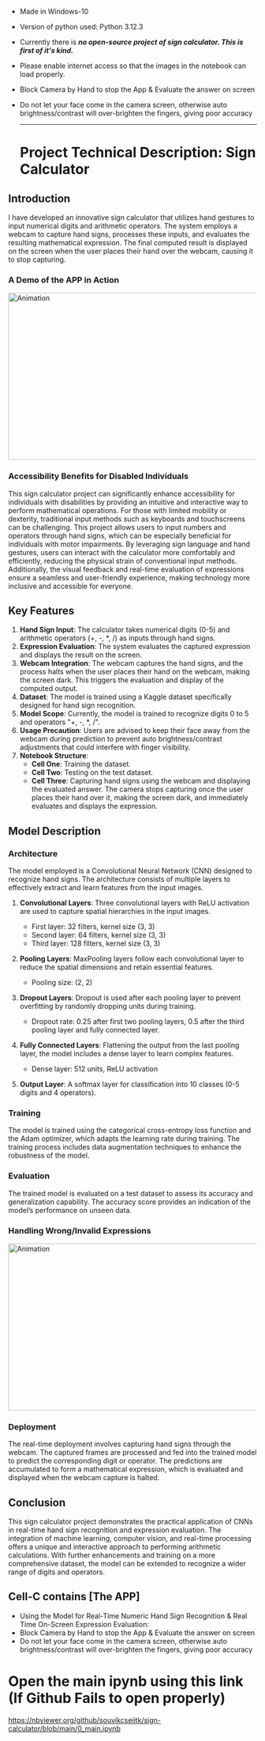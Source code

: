* Made in Windows-10
* Version of python used: Python 3.12.3
* Currently there is ***no open-source project of sign calculator. This is first of it's kind.***
* Please enable internet access so that the images in the notebook can load properly.
* Block Camera by Hand to stop the App & Evaluate the answer on screen
* Do not let your face come in the camera screen, otherwise auto brightness/contrast will over-brighten the fingers, giving poor accuracy


  *****************************************************************************************************************************************

  # Project Technical Description: Sign Calculator

## Introduction
I have developed an innovative sign calculator that utilizes hand gestures to input numerical digits and arithmetic operators. The system employs a webcam to capture hand signs, processes these inputs, and evaluates the resulting mathematical expression. The final computed result is displayed on the screen when the user places their hand over the webcam, causing it to stop capturing.

### A Demo of the APP in Action  

<img src="https://raw.githubusercontent.com/souvikcseiitk/sign-calculator/main/extras/demo.gif" alt="Animation" width="600" height="338" />


### Accessibility Benefits for Disabled Individuals
This sign calculator project can significantly enhance accessibility for individuals with disabilities by providing an intuitive and interactive way to perform mathematical operations. For those with limited mobility or dexterity, traditional input methods such as keyboards and touchscreens can be challenging. This project allows users to input numbers and operators through hand signs, which can be especially beneficial for individuals with motor impairments. By leveraging sign language and hand gestures, users can interact with the calculator more comfortably and efficiently, reducing the physical strain of conventional input methods. Additionally, the visual feedback and real-time evaluation of expressions ensure a seamless and user-friendly experience, making technology more inclusive and accessible for everyone.

## Key Features
1. **Hand Sign Input**: The calculator takes numerical digits (0-5) and arithmetic operators (+, -, *, /) as inputs through hand signs.
2. **Expression Evaluation**: The system evaluates the captured expression and displays the result on the screen.
3. **Webcam Integration**: The webcam captures the hand signs, and the process halts when the user places their hand on the webcam, making the screen dark. This triggers the evaluation and display of the computed output.
4. **Dataset**: The model is trained using a Kaggle dataset specifically designed for hand sign recognition.
5. **Model Scope**: Currently, the model is trained to recognize digits 0 to 5 and operators "+, -, *, /".
6. **Usage Precaution**: Users are advised to keep their face away from the webcam during prediction to prevent auto brightness/contrast adjustments that could interfere with finger visibility.
7. **Notebook Structure**: 
   - **Cell One**: Training the dataset.
   - **Cell Two**: Testing on the test dataset.
   - **Cell Three**: Capturing hand signs using the webcam and displaying the evaluated answer. The camera stops capturing once the user places their hand over it, making the screen dark, and immediately evaluates and displays the expression.

## Model Description
### Architecture
The model employed is a Convolutional Neural Network (CNN) designed to recognize hand signs. The architecture consists of multiple layers to effectively extract and learn features from the input images.

1. **Convolutional Layers**: Three convolutional layers with ReLU activation are used to capture spatial hierarchies in the input images.
   - First layer: 32 filters, kernel size (3, 3)
   - Second layer: 64 filters, kernel size (3, 3)
   - Third layer: 128 filters, kernel size (3, 3)
   
2. **Pooling Layers**: MaxPooling layers follow each convolutional layer to reduce the spatial dimensions and retain essential features.
   - Pooling size: (2, 2)
   
3. **Dropout Layers**: Dropout is used after each pooling layer to prevent overfitting by randomly dropping units during training.
   - Dropout rate: 0.25 after first two pooling layers, 0.5 after the third pooling layer and fully connected layer.
   
4. **Fully Connected Layers**: Flattening the output from the last pooling layer, the model includes a dense layer to learn complex features.
   - Dense layer: 512 units, ReLU activation
   
5. **Output Layer**: A softmax layer for classification into 10 classes (0-5 digits and 4 operators).

### Training
The model is trained using the categorical cross-entropy loss function and the Adam optimizer, which adapts the learning rate during training. The training process includes data augmentation techniques to enhance the robustness of the model.

### Evaluation
The trained model is evaluated on a test dataset to assess its accuracy and generalization capability. The accuracy score provides an indication of the model’s performance on unseen data.

### Handling Wrong/Invalid Expressions   
<img src= "https://raw.githubusercontent.com/souvikcseiitk/sign-calculator/main/extras/demo_fail.gif" alt="Animation" width="600" height="338" />

### Deployment
The real-time deployment involves capturing hand signs through the webcam. The captured frames are processed and fed into the trained model to predict the corresponding digit or operator. The predictions are accumulated to form a mathematical expression, which is evaluated and displayed when the webcam capture is halted.


## Conclusion
This sign calculator project demonstrates the practical application of CNNs in real-time hand sign recognition and expression evaluation. The integration of machine learning, computer vision, and real-time processing offers a unique and interactive approach to performing arithmetic calculations. With further enhancements and training on a more comprehensive dataset, the model can be extended to recognize a wider range of digits and operators.

## Cell-C  contains [The APP]
* Using the Model for Real-Time Numeric Hand Sign Recognition & Real Time On-Screen Expression Evaluation: 
* Block Camera by Hand to stop the App & Evaluate the answer on screen
* Do not let your face come in the camera screen, otherwise auto brightness/contrast will over-brighten the fingers, giving poor accuracy


# Open the main ipynb using this link (If Github Fails to open properly)

https://nbviewer.org/github/souvikcseiitk/sign-calculator/blob/main/0_main.ipynb
